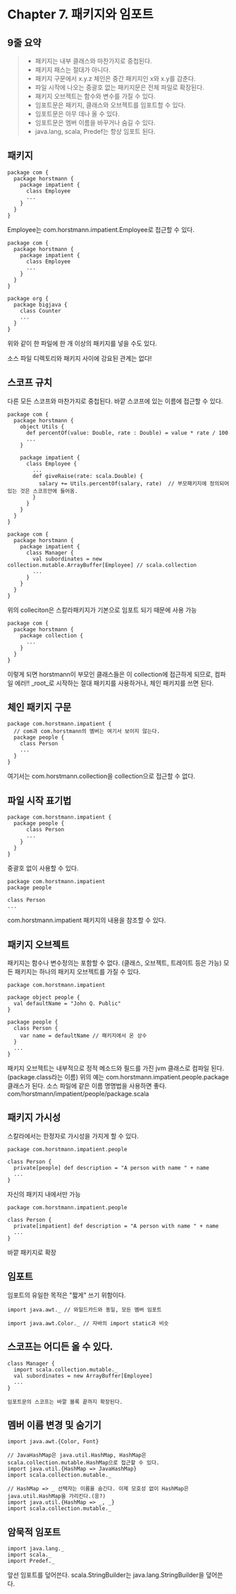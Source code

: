 # Chapter 7. 패키지와 임포트

## 9줄 요약
> * 패키지는 내부 클래스와 마찬가지로 중첩된다.
> * 패키지 패스는 절대가 아니다.
> * 패키지 구문에서 x.y.z 체인은 중간 패키지인 x와 x.y를 감춘다.
> * 파일 시작에 나오는 중괄호 없는 패키지문은 전체 파일로 확장된다.
> * 패키지 오브젝트는 함수와 변수를 가질 수 있다.
> * 임포트문은 패키지, 클래스와 오브젝트를 임포트할 수 있다.
> * 임포트문은 아무 데나 올 수 있다.
> * 임포트문은 멤버 이름을 바꾸거나 숨길 수 있다.
> * java.lang, scala, Predef는 항상 임포트 된다.

## 패키지
```
package com {
  package horstmann {
    package impatient {
      class Employee
      ...
    }
  }
}
```
Employee는 com.horstmann.impatient.Employee로 접근할 수 있다.


```
package com {
  package horstmann {
    package impatient {
      class Employee
      ...
    }
  }
}

package org {
  package bigjava {
    class Counter
    ...
  }
}
```
위와 같이 한 파일에 한 개 이상의 패키지를 넣을 수도 있다.

소스 파일 디렉토리와 패키지 사이에 강요된 관계는 없다!

## 스코프 규치
다른 모든 스코프와 마찬가지로 중첩된다. 바깥 스코프에 있는 이름에 접근할 수 있다.
```
package com {
  package horstmann {
    object Utils {
      def percentOf(value: Double, rate : Double) = value * rate / 100
      ...
    }

    package impatient {
      class Employee {
        ...
        def giveRaise(rate: scala.Double) {
          salary += Utils.percentOf(salary, rate)  // 부모패키지에 정의되어 있는 것은 스코프안에 들어옴.
        }
      }
    }
  }
}
```

```
package com {
  package horstmann {
    package impatient {
      class Manager {
        val subordinates = new collection.mutable.ArrayBuffer[Employee] // scala.collection
        ...
      }
    }
  }
}
```
위의 colleciton은 스칼라패키지가 기본으로 임포트 되기 때문에 사용 가능

```
package com {
  package horstmann {
    package collection {
      ...
    }
  }
}
```
이렇게 되면 horstmann이 부모인 클래스들은 이 collection에 접근하게 되므로, 컴파일 에러!!
_root_로 시작하는 절대 패키지를 사용하거나, 체인 패키지를 쓰면 된다.

## 체인 패키지 구문
```
package com.horstmann.impatient {
  // com과 com.horstmann의 멤버는 여기서 보이지 않는다.
  package people {
    class Person
    ...
  }
}
```
여기서는 com.horstmann.collection을 collection으로 접근할 수 없다.

## 파일 시작 표기법

```
package com.horstmann.impatient {
  package people {
      class Person
      ...
    }
  }
}
```
중괄호 없이 사용할 수 있다.

```
package com.horstmann.impatient
package people

class Person
...
```
com.horstmann.impatient 패키지의 내용을 참조할 수 있다.

## 패키지 오브젝트
패키지는 함수나 변수정의는 포함할 수 없다. (클래스, 오브젝트, 트레이트 등은 가능)
모든 패키지는 하나의 패키지 오브젝트를 가질 수 있다.

```
package com.horstmann.impatient

package object people {
  val defaultName = "John Q. Public"
}

package people {
  class Person {
    var name = defaultName // 패키지에서 온 상수
  }
  ...
}
```
패키지 오브젝트는 내부적으로 정적 메소드와 필드를 가진 jvm 클래스로 컴파일 된다. (package.class라는 이름)
위의 예는 com.horstmann.impatient.people.package 클래스가 된다.
소스 파일에 같은 이름 명명법을 사용하면 좋다.
com/horstmann/impatient/people/package.scala

## 패키지 가시성
스칼라에서는 한정자로 가시성을 가지게 할 수 있다.

```
package com.horstmann.impatient.people

class Person {
  private[people] def description = "A person with name " + name
  ...
}
```
자신의 패키지 내에서만 가능

```
package com.horstmann.impatient.people

class Person {
  private[impatient] def description = "A person with name " + name
  ...
}
```
바깥 패키지로 확장

## 임포트
임포트의 유일한 목적은 "짧게" 쓰기 위함이다.

```
import java.awt._ // 와일드카드와 동일, 모든 멤버 임포트

import java.awt.Color._ // 자바의 import static과 비슷
```

## 스코프는 어디든 올 수 있다.
```
class Manager {
  import scala.collection.mutable._
  val subordinates = new ArrayBuffer[Employee]
  ...
}

임포트문의 스코프는 바깔 블록 끝까지 확장된다.
```

## 멤버 이름 변경 및 숨기기
```
import java.awt.{Color, Font}

// JavaHashMap은 java.util.HashMap, HashMap은 scala.collection.mutable.HashMap으로 접근할 수 있다.
import java.util.{HashMap => JavaHashMap}
import scala.collection.mutable._

// HashMap => _ 선택자는 이름을 숨긴다. 이제 모호성 없이 HashMap은 java.util.HashMap을 가리킨다.(응?)
import java.util.{HashMap => _, _}
import scala.collection.mutable._
```

## 암묵적 임포트
```
import java.lang._
import scala._
import Predef._
```

앞선 임포트를 덮어쓴다.
scala.StringBuilder는 java.lang.StringBuilder을 덮어쓴다.

